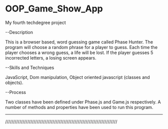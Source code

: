 # OOP_Game_Show_App
 My fourth techdegree project

--Description

This is a browser based, word guessing game called Phase Hunter.
The program will choose a random phrase for a player to guess. 
Each time the player chooses a wrong guess, a life will be lost.
If the player guesses 5 incorrected letters, a losing screen appears.

--Skills and Techniques

JavaScript, Dom manipulation, Object oriented javascript (classes and objects).

--Process

Two classes have been defined under Phase.js and Game.js respectively.
A number of methods and properties have been used to run this program.


***********************************************************************
///////////////////////////////////////////////////////////////////////